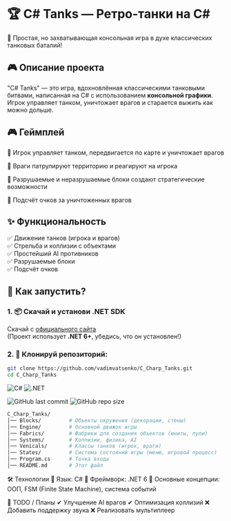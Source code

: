 # 🏆 C# Tanks — Ретро-танки на C#

🚀 Простая, но захватывающая консольная игра в духе классических танковых баталий!

## 🎮 Описание проекта
"C# Tanks" — это игра, вдохновлённая классическими танковыми битвами, написанная на C# с использованием **консольной графики**.  
Игрок управляет танком, уничтожает врагов и старается выжить как можно дольше.

## 🎮 Геймплей
<p>🔸 Игрок управляет танком, передвигается по карте и уничтожает врагов <p>
<p>🔸 Враги патрулируют территорию и реагируют на игрока <p>
<p>🔸 Разрушаемые и неразрушаемые блоки создают стратегические возможности <p>
<p>🔸 Подсчёт очков за уничтоженных врагов <p>


## ✨ Функциональность
✅ Движение танков (игрока и врагов)  
✅ Стрельба и коллизии с объектами  
✅ Простейший AI противников  
✅ Разрушаемые блоки  
✅ Подсчёт очков  

## 🚀 Как запустить?
### 1. 📦 Скачай и установи .NET SDK  
Скачай с [официального сайта](https://dotnet.microsoft.com/en-us/download)  
(Проект использует **.NET 6+**, убедись, что он установлен!)

### 2. 📂 Клонируй репозиторий:
```sh
git clone https://github.com/vadimvatsenko/C_Charp_Tanks.git
cd C_Charp_Tanks
```

![C#](https://img.shields.io/badge/C%23-239120?style=for-the-badge&logo=c-sharp&logoColor=white)
![.NET](https://img.shields.io/badge/.NET-512BD4?style=for-the-badge&logo=dotnet&logoColor=white)

![GitHub last commit](https://img.shields.io/github/last-commit/vadimvatsenko/C_Charp_Tanks)
![GitHub repo size](https://img.shields.io/github/repo-size/vadimvatsenko/C_Charp_Tanks)

```sh
C_Charp_Tanks/
│── Blocks/         # Объекты окружения (декорации, стены)
│── Engine/         # Основной движок игры
│── Fabrics/        # Фабрики для создания объектов (юниты, пули)
│── Systems/        # Коллизии, физика, AI
│── Venicals/       # Классы танков (игрок, враги)
│── States/         # Система состояний игры (меню, игровой процесс)
│── Program.cs      # Точка входа
│── README.md       # Этот файл
```

🛠 Технологии
📌 Язык: C#
📌 Фреймворк: .NET 6
📌 Основные концепции: ООП, FSM (Finite State Machine), система событий

🌟 TODO / Планы
✔ Улучшение AI врагов
✔ Оптимизация коллизий
❌ Добавить поддержку звука
❌ Реализовать мультиплеер

